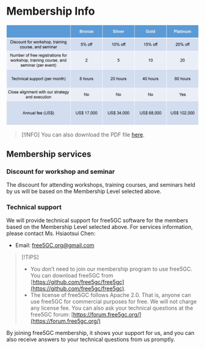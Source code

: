 # Membership Info
<img src="../assets/membership-info.jpeg"/>

> [!INFO] 
> You can also download the PDF file [here](https://www.free5gc.org/files/2022-09-11-membership.pdf).

## Membership services

### Discount for workshop and seminar
The discount for attending workshops, training courses, and seminars held by us will be based on the Membership Level selected above.
### Technical support
We will provide technical support for free5GC software for the members based on the Membership Level selected above.
For services information, please contact Ms. Hsiaotsui Chen:

- Email: free5GC.org@gmail.com


> [!TIPS] 
> - You don’t need to join our membership program to use free5GC. You can download free5GC from [https://github.com/free5gc/free5gc](https://github.com/free5gc/free5gc).
> - The license of free5GC follows Apache 2.0. That is, anyone can use free5GC for commercial purposes for free. We will not charge any license fee. You can also ask your technical questions at the free5GC forum: [https://forum.free5gc.org/](https://forum.free5gc.org/)

By joining free5GC membership, it shows your support for us, and you can also receive answers to your technical questions from us promptly.